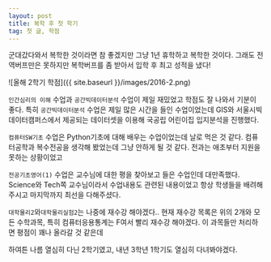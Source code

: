 ```yaml
---
layout: post
title: 복학 후 첫 학기
tag: 첫 글, 학점
---
```


군대갔다와서 복학한 것이라면 참 좋겠지만 그냥 1년 휴학하고 복학한 것이다.
그래도 전역버프만은 못하지만 복학버프를 좀 받아서 입학 후 최고 성적을 냈다!

![올해 2학기 학점]({{ site.baseurl }}/images/2016-2.png)

`인간심리의 이해` 수업과 `공간빅데이터분석` 수업이 제일 재밌었고 학점도 잘 나와서 기분이 좋다.
특히 `공간빅데이터분석` 수업은 제일 많은 시간을 들인 수업이었는데 GIS와 서울시빅데이터캠퍼스에서 제공되는 데이터셋을 이용해 국공립 어린이집 입지분석을 진행했다.

`컴퓨터SW기초` 수업은 Python기초에 대해 배우는 수업이었는데 날로 먹은 것 같다.
컴퓨터공학과 복수전공을 생각해 봤었는데 그냥 안하게 될 것 같다.
전과는 애초부터 지원을 못하는 상황이었고

`전공기초영어(1)` 수업은 교수님에 대한 평을 찾아보고 들은 수업인데 대만족했다.
Science와 Tech쪽 교수님이라서 수업내용도 관련된 내용이었고 항상 학생들을 배려해주시고 마지막까지 최선을 다해주셨다.

`대학물리2`와`대학물리실험2`는 나중에 재수강 해야겠다..
현재 재수강 목록은 위의 2개와 모든 수학과목, 특히 컴퓨터응용통계는 F여서 빨리 재수강 해야겠다.
이 과목들만 처리하면 평점이 꽤나 올라갈 것 같은데

하여튼 나름 열심히 다닌 2학기였고,
내년 3학년 1학기도 열심히 다녀봐야겠다.
